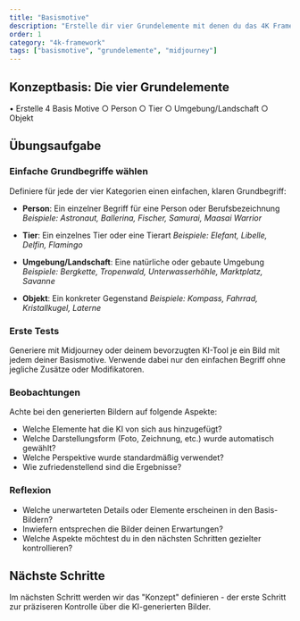 ```yaml
---
title: "Basismotive"
description: "Erstelle dir vier Grundelemente mit denen du das 4K Frameworks kennenlernst und generiere deine ersten Basis-Motive für KI-generierte Bilder."
order: 1
category: "4k-framework"
tags: ["basismotive", "grundelemente", "midjourney"]
---
```


## Konzeptbasis: Die vier Grundelemente

• Erstelle 4 Basis Motive
  ○ Person
  ○ Tier
  ○ Umgebung/Landschaft
  ○ Objekt

## Übungsaufgabe

### Einfache Grundbegriffe wählen

Definiere für jede der vier Kategorien einen einfachen, klaren Grundbegriff:

- **Person**: Ein einzelner Begriff für eine Person oder Berufsbezeichnung
  *Beispiele: Astronaut, Ballerina, Fischer, Samurai, Maasai Warrior*

- **Tier**: Ein einzelnes Tier oder eine Tierart
  *Beispiele: Elefant, Libelle, Delfin, Flamingo*

- **Umgebung/Landschaft**: Eine natürliche oder gebaute Umgebung
  *Beispiele: Bergkette, Tropenwald, Unterwasserhöhle, Marktplatz, Savanne*

- **Objekt**: Ein konkreter Gegenstand
  *Beispiele: Kompass, Fahrrad, Kristallkugel, Laterne*

### Erste Tests

Generiere mit Midjourney oder deinem bevorzugten KI-Tool je ein Bild mit jedem deiner Basismotive.
Verwende dabei nur den einfachen Begriff ohne jegliche Zusätze oder Modifikatoren.

### Beobachtungen

Achte bei den generierten Bildern auf folgende Aspekte:
- Welche Elemente hat die KI von sich aus hinzugefügt?
- Welche Darstellungsform (Foto, Zeichnung, etc.) wurde automatisch gewählt?
- Welche Perspektive wurde standardmäßig verwendet?
- Wie zufriedenstellend sind die Ergebnisse?

### Reflexion

- Welche unerwarteten Details oder Elemente erscheinen in den Basis-Bildern?
- Inwiefern entsprechen die Bilder deinen Erwartungen?
- Welche Aspekte möchtest du in den nächsten Schritten gezielter kontrollieren?

## Nächste Schritte

Im nächsten Schritt werden wir das "Konzept" definieren - der erste Schritt zur präziseren Kontrolle über die KI-generierten Bilder.
